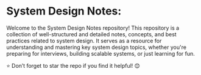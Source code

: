 # System Design Notes:
Welcome to the System Design Notes repository! This repository is a collection of well-structured and detailed notes, concepts, and best practices related to system design. 
It serves as a resource for understanding and mastering key system design topics, whether you're preparing for interviews, building scalable systems, or just learning for fun.

⭐ Don’t forget to star the repo if you find it helpful! 😊  
  
      
   
